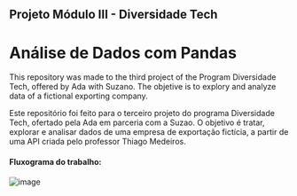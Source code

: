 ## Projeto Módulo III - Diversidade Tech
 
# Análise de Dados com Pandas

This repository was made to the third project of the Program Diversidade Tech, offered by Ada with Suzano. The objetive is to explory and analyze data 
of a fictional exporting company.

Este repositório foi feito para o terceiro projeto do programa Diversidade Tech, ofertado pela Ada em parceria com a Suzao. O objetivo é tratar, explorar e analisar
dados de uma empresa de exportação fictícia, a partir de uma API criada pelo professor Thiago Medeiros.


#### Fluxograma do trabalho:

![image](https://user-images.githubusercontent.com/59098432/202801858-e7425e86-fc1a-4d30-b20a-d54d7dbc94ae.png)

